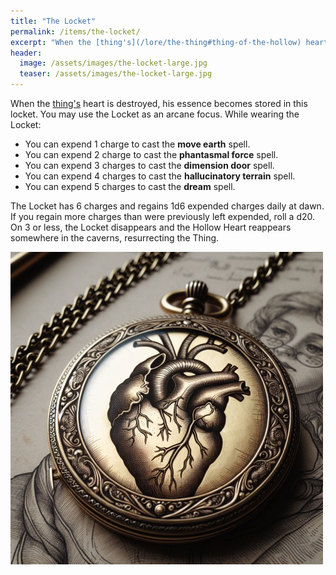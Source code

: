 ```yaml
---
title: "The Locket"
permalink: /items/the-locket/
excerpt: "When the [thing's](/lore/the-thing#thing-of-the-hollow) heart is destroyed, his essence becomes stored in this locket."
header:
  image: /assets/images/the-locket-large.jpg
  teaser: /assets/images/the-locket-large.jpg
---
```


When the [thing's](/lore/the-thing#thing-of-the-hollow) heart is destroyed, his essence becomes stored in this locket. You may use the Locket as an arcane focus. While wearing the Locket:

- You can expend 1 charge to cast the **move earth** spell.
- You can expend 2 charge to cast the **phantasmal force** spell.
- You can expend 3 charges to cast the **dimension door** spell.
- You can expend 4 charges to cast the **hallucinatory terrain** spell.
- You can expend 5 charges to cast the **dream** spell.

The Locket has 6 charges and regains 1d6 expended charges daily at dawn. If you regain more charges than were previously left expended, roll a d20. On 3 or less, the Locket disappears and the Hollow Heart reappears somewhere in the caverns, resurrecting the Thing.

[![the locket](../../assets/images/the-locket.jpg)](../../assets/images/the-locket.png)
